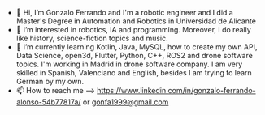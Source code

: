 - 👋 Hi, I’m Gonzalo Ferrando and I'm a robotic engineer and I did a Master's Degree in Automation and Robotics in Universidad de Alicante
- 👀 I’m interested in robotics, IA and programming. Moreover, I do really like history, science-fiction topics and music.
- 🌱 I’m currently learning Kotlin, Java, MySQL, how to create my own API, Data Science, open3d, Flutter, Python, C++, ROS2 and drone software topics. I'm working in Madrid in drone software company. I am very skilled in Spanish, Valenciano and English, besides I am trying to learn German by my own.
- 📫 How to reach me --> https://www.linkedin.com/in/gonzalo-ferrando-alonso-54b77817a/ or gonfa1999@gmail.com

<!---
HarryF6/HarryF6 is a ✨ special ✨ repository because its `README.md` (this file) appears on your GitHub profile.
You can click the Preview link to take a look at your changes.
--->
